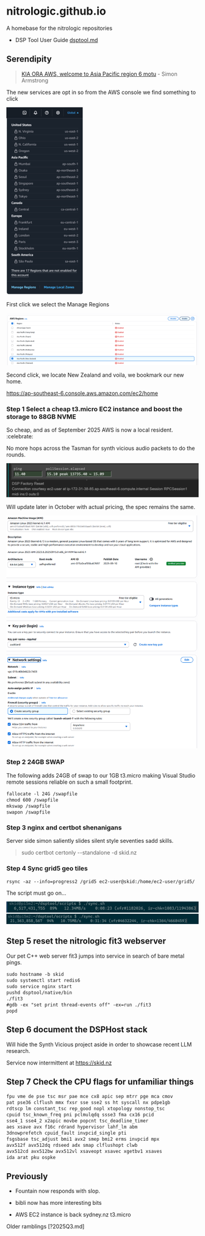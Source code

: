 # nitrologic.github.io

A homebase for the nitrologic repositories

* DSP Tool User Guide [dsptool.md](./dsptool.md)

## Serendipity

> [KIA ORA AWS, welcome to Asia Pacific region 6 motu](https://aws.amazon.com/blogs/aws/now-open-aws-asia-pacific-new-zealand-region/) - Simon Armstrong

The new services are opt in so from the AWS console we find something to click

<img src="media/enablenewzealand1.png" alt="drawing" width="200"/>

First click we select the Manage Regions

![enable2](media/enablenewzealand2.png)

Second click, we locate New Zealand and voila, we bookmark our new home.

https://ap-southeast-6.console.aws.amazon.com/ec2/home

### Step 1 Select a cheap t3.micro EC2 instance and boost the storage to 88GB NVME

So cheap, and as of September 2025 AWS is now a local resident. :celebrate:

No more hops across the Tasman for synth vicious audio packets to do the rounds.

![ping](media/pingsoutheast6.png)

Will update later in October with actual pricing, the spec remains the same.

![bits](media/awsec2bits.png)

### Step 2 24GB SWAP

The following adds 24GB of swap to our 1GB t3.micro making Visual Studio remote sessions reliable on such a small footprint.

```
fallocate -l 24G /swapfile
chmod 600 /swapfile
mkswap /swapfile
swapon /swapfile
```

### Step 3 nginx and certbot shenanigans

Server side simon saliently slides silent style seventies sadd skills.

> sudo certbot certonly --standalone -d skid.nz

### Step 4 Sync grid5 geo tiles

```
rsync -az --info=progress2 /grid5 ec2-user@skid:/home/ec2-user/grid5/
```

The script must go on...

![rsync](media/sync1a.png)
![rsync](media/sync1b.png)

## Step 5 reset the nitrologic fit3 webserver

Our pet C++ web server fit3 jumps into service in search of bare metal pings.

```
sudo hostname -b skid
sudo systemctl start redis6
sudo service nginx start
pushd dsptool/native/bin
./fit3
#gdb -ex "set print thread-events off" -ex=run ./fit3
popd
```

## Step 6 document the DSPHost stack

Will hide the Synth Vicious project aside in order to showcase recent LLM research.

Service now intermittent at https://skid.nz

## Step 7 Check the CPU flags for unfamiliar things

```
fpu vme de pse tsc msr pae mce cx8 apic sep mtrr pge mca cmov 
pat pse36 clflush mmx fxsr sse sse2 ss ht syscall nx pdpe1gb 
rdtscp lm constant_tsc rep_good nopl xtopology nonstop_tsc 
cpuid tsc_known_freq pni pclmulqdq ssse3 fma cx16 pcid 
sse4_1 sse4_2 x2apic movbe popcnt tsc_deadline_timer 
aes xsave avx f16c rdrand hypervisor lahf_lm abm 
3dnowprefetch cpuid_fault invpcid_single pti 
fsgsbase tsc_adjust bmi1 avx2 smep bmi2 erms invpcid mpx 
avx512f avx512dq rdseed adx smap clflushopt clwb 
avx512cd avx512bw avx512vl xsaveopt xsavec xgetbv1 xsaves 
ida arat pku ospke

```


## Previously

* Fountain now responds with slop.

* bibli now has more interesting bits

* AWS EC2 instance is back sydney.nz t3.micro

Older ramblings [?2025Q3.md]
